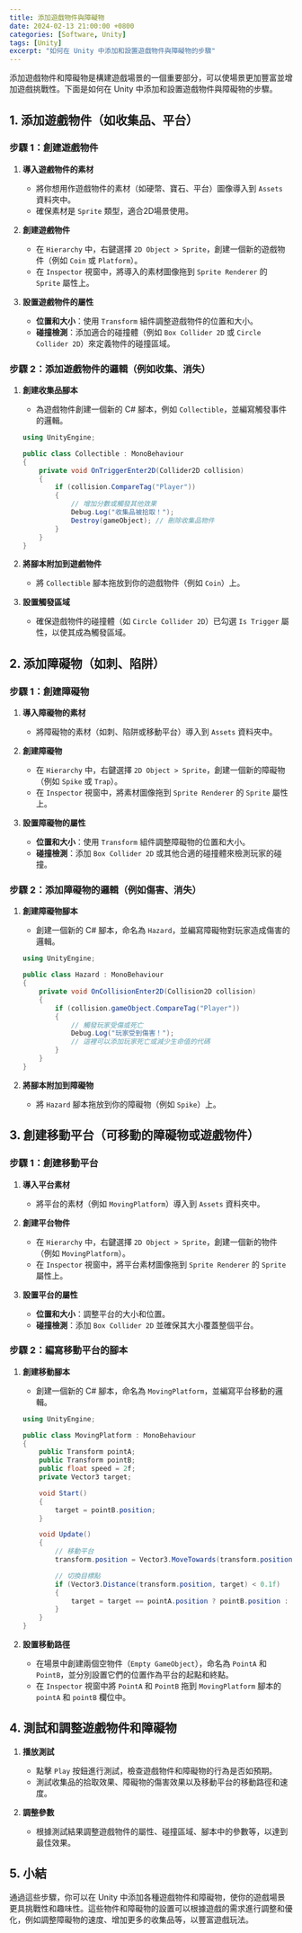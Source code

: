 ```yaml
---
title: 添加遊戲物件與障礙物
date: 2024-02-13 21:00:00 +0800
categories: [Software, Unity]
tags: [Unity] 
excerpt: "如何在 Unity 中添加和設置遊戲物件與障礙物的步驟"
---
```


添加遊戲物件和障礙物是構建遊戲場景的一個重要部分，可以使場景更加豐富並增加遊戲挑戰性。下面是如何在 Unity 中添加和設置遊戲物件與障礙物的步驟。

## **1. 添加遊戲物件（如收集品、平台）**

### **步驟 1：創建遊戲物件**

1. **導入遊戲物件的素材**
   - 將你想用作遊戲物件的素材（如硬幣、寶石、平台）圖像導入到 `Assets` 資料夾中。
   - 確保素材是 `Sprite` 類型，適合2D場景使用。

2. **創建遊戲物件**
   - 在 `Hierarchy` 中，右鍵選擇 `2D Object > Sprite`，創建一個新的遊戲物件（例如 `Coin` 或 `Platform`）。
   - 在 `Inspector` 視窗中，將導入的素材圖像拖到 `Sprite Renderer` 的 `Sprite` 屬性上。

3. **設置遊戲物件的屬性**
   - **位置和大小**：使用 `Transform` 組件調整遊戲物件的位置和大小。
   - **碰撞檢測**：添加適合的碰撞體（例如 `Box Collider 2D` 或 `Circle Collider 2D`）來定義物件的碰撞區域。

### **步驟 2：添加遊戲物件的邏輯（例如收集、消失）**

1. **創建收集品腳本**
   - 為遊戲物件創建一個新的 C# 腳本，例如 `Collectible`，並編寫觸發事件的邏輯。

   ```csharp
   using UnityEngine;

   public class Collectible : MonoBehaviour
   {
       private void OnTriggerEnter2D(Collider2D collision)
       {
           if (collision.CompareTag("Player"))
           {
               // 增加分數或觸發其他效果
               Debug.Log("收集品被拾取！");
               Destroy(gameObject); // 刪除收集品物件
           }
       }
   }
   ```

2. **將腳本附加到遊戲物件**
   - 將 `Collectible` 腳本拖放到你的遊戲物件（例如 `Coin`）上。

3. **設置觸發區域**
   - 確保遊戲物件的碰撞體（如 `Circle Collider 2D`）已勾選 `Is Trigger` 屬性，以使其成為觸發區域。

## **2. 添加障礙物（如刺、陷阱）**

### **步驟 1：創建障礙物**

1. **導入障礙物的素材**
   - 將障礙物的素材（如刺、陷阱或移動平台）導入到 `Assets` 資料夾中。

2. **創建障礙物**
   - 在 `Hierarchy` 中，右鍵選擇 `2D Object > Sprite`，創建一個新的障礙物（例如 `Spike` 或 `Trap`）。
   - 在 `Inspector` 視窗中，將素材圖像拖到 `Sprite Renderer` 的 `Sprite` 屬性上。

3. **設置障礙物的屬性**
   - **位置和大小**：使用 `Transform` 組件調整障礙物的位置和大小。
   - **碰撞檢測**：添加 `Box Collider 2D` 或其他合適的碰撞體來檢測玩家的碰撞。

### **步驟 2：添加障礙物的邏輯（例如傷害、消失）**

1. **創建障礙物腳本**
   - 創建一個新的 C# 腳本，命名為 `Hazard`，並編寫障礙物對玩家造成傷害的邏輯。

   ```csharp
   using UnityEngine;

   public class Hazard : MonoBehaviour
   {
       private void OnCollisionEnter2D(Collision2D collision)
       {
           if (collision.gameObject.CompareTag("Player"))
           {
               // 觸發玩家受傷或死亡
               Debug.Log("玩家受到傷害！");
               // 這裡可以添加玩家死亡或減少生命值的代碼
           }
       }
   }
   ```

2. **將腳本附加到障礙物**
   - 將 `Hazard` 腳本拖放到你的障礙物（例如 `Spike`）上。

## **3. 創建移動平台（可移動的障礙物或遊戲物件）**

### **步驟 1：創建移動平台**

1. **導入平台素材**
   - 將平台的素材（例如 `MovingPlatform`）導入到 `Assets` 資料夾中。

2. **創建平台物件**
   - 在 `Hierarchy` 中，右鍵選擇 `2D Object > Sprite`，創建一個新的物件（例如 `MovingPlatform`）。
   - 在 `Inspector` 視窗中，將平台素材圖像拖到 `Sprite Renderer` 的 `Sprite` 屬性上。

3. **設置平台的屬性**
   - **位置和大小**：調整平台的大小和位置。
   - **碰撞檢測**：添加 `Box Collider 2D` 並確保其大小覆蓋整個平台。

### **步驟 2：編寫移動平台的腳本**

1. **創建移動腳本**
   - 創建一個新的 C# 腳本，命名為 `MovingPlatform`，並編寫平台移動的邏輯。

   ```csharp
   using UnityEngine;

   public class MovingPlatform : MonoBehaviour
   {
       public Transform pointA;
       public Transform pointB;
       public float speed = 2f;
       private Vector3 target;

       void Start()
       {
           target = pointB.position;
       }

       void Update()
       {
           // 移動平台
           transform.position = Vector3.MoveTowards(transform.position, target, speed * Time.deltaTime);

           // 切換目標點
           if (Vector3.Distance(transform.position, target) < 0.1f)
           {
               target = target == pointA.position ? pointB.position : pointA.position;
           }
       }
   }
   ```

2. **設置移動路徑**
   - 在場景中創建兩個空物件（`Empty GameObject`），命名為 `PointA` 和 `PointB`，並分別設置它們的位置作為平台的起點和終點。
   - 在 `Inspector` 視窗中將 `PointA` 和 `PointB` 拖到 `MovingPlatform` 腳本的 `pointA` 和 `pointB` 欄位中。

## **4. 測試和調整遊戲物件和障礙物**

1. **播放測試**
   - 點擊 `Play` 按鈕進行測試，檢查遊戲物件和障礙物的行為是否如預期。
   - 測試收集品的拾取效果、障礙物的傷害效果以及移動平台的移動路徑和速度。

2. **調整參數**
   - 根據測試結果調整遊戲物件的屬性、碰撞區域、腳本中的參數等，以達到最佳效果。

## **5. 小結**

通過這些步驟，你可以在 Unity 中添加各種遊戲物件和障礙物，使你的遊戲場景更具挑戰性和趣味性。這些物件和障礙物的設置可以根據遊戲的需求進行調整和優化，例如調整障礙物的速度、增加更多的收集品等，以豐富遊戲玩法。
